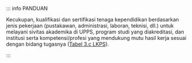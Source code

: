 ::: info PANDUAN

Kecukupan, kualifikasi dan sertifikasi tenaga kependidikan berdasarkan jenis pekerjaan (pustakawan, administrasi, laboran, teknisi, dll.) untuk melayani sivitas akademika di UPPS, program studi yang diakreditasi, dan institusi serta kompetensi/profesi yang mendukung mutu hasil kerja sesuai dengan bidang tugasnya ([Tabel 3.c LKPS](../lkps/tabel-3c)).

:::
